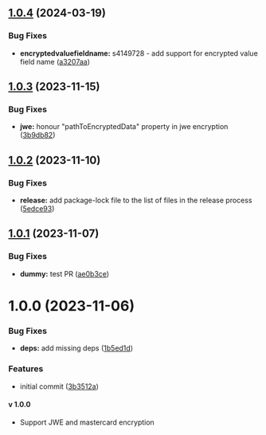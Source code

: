 ## [1.0.4](https://github.com/Mastercard/postman-encryption-lib/compare/v1.0.3...v1.0.4) (2024-03-19)


### Bug Fixes

* **encryptedvaluefieldname:** s4149728 - add support for encrypted value field name ([a3207aa](https://github.com/Mastercard/postman-encryption-lib/commit/a3207aad2c9133794d157bfd6247c1c47f150f96))

## [1.0.3](https://github.com/Mastercard/postman-encryption-lib/compare/v1.0.2...v1.0.3) (2023-11-15)


### Bug Fixes

* **jwe:** honour "pathToEncryptedData" property in jwe encryption ([3b9db82](https://github.com/Mastercard/postman-encryption-lib/commit/3b9db82cd656638bc85dccfdb6c99aad956f5477))

## [1.0.2](https://github.com/Mastercard/postman-encryption-lib/compare/v1.0.1...v1.0.2) (2023-11-10)


### Bug Fixes

* **release:** add package-lock file to the list of files in the release process ([5edce93](https://github.com/Mastercard/postman-encryption-lib/commit/5edce93169eae2ca87772b0a14f7a2e63fe6072c))

## [1.0.1](https://github.com/Mastercard/postman-encryption-lib/compare/v1.0.0...v1.0.1) (2023-11-07)


### Bug Fixes

* **dummy:** test PR ([ae0b3ce](https://github.com/Mastercard/postman-encryption-lib/commit/ae0b3cec5b8268566bb523bebd722e072beae5b2))

# 1.0.0 (2023-11-06)


### Bug Fixes

* **deps:** add missing deps ([1b5ed1d](https://github.com/Mastercard/postman-encryption-lib/commit/1b5ed1ddf0327eb00694fa09127f157cb8ca686d))


### Features

* initial commit ([3b3512a](https://github.com/Mastercard/postman-encryption-lib/commit/3b3512a4f386f32e51d1136a677bc4812dd685aa))

#### v 1.0.0
- Support JWE and mastercard encryption
